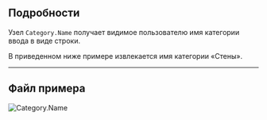 ## Подробности
Узел `Category.Name` получает видимое пользователю имя категории ввода в виде строки.

В приведенном ниже примере извлекается имя категории «Стены».
___
## Файл примера

![Category.Name](./Revit.Elements.Category.Name_img.jpg)
